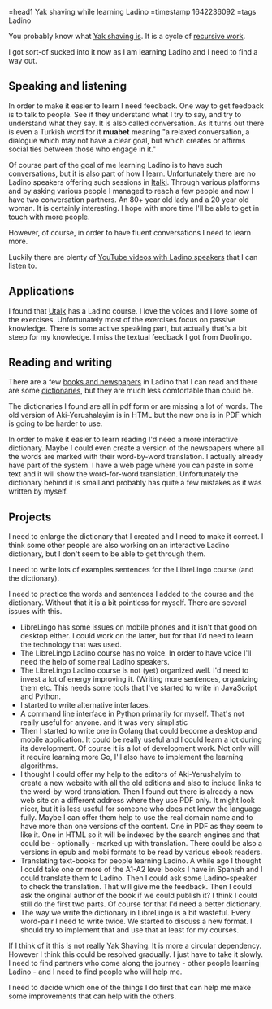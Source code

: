 =head1 Yak shaving while learning Ladino
=timestamp 1642236092
=tags Ladino



You probably know what <a href="/yak-shaving.html">Yak shaving is</a>. It is a cycle of <a href="/recursive-development-that-leads-nowhere.html">recursive work</a>.

I got sort-of sucked into it now as I am learning Ladino and I need to find a way out.



<h2>Speaking and listening</h2>

In order to make it easier to learn I need feedback. One way to get feedback is to talk to people.
See if they understand what I try to say, and try to understand what they say. It is also called conversation.
As it turns out there is even a Turkish word for it <b>muabet</b> meaning
"a relaxed conversation, a dialogue which may not have a clear goal, but which creates or affirms social ties between those who engage in it."

Of course part of the goal of me learning Ladino is to have such conversations, but it is also part of how I learn.
Unfortunately there are no Ladino speakers offering such sessions in <a href="https://www.italki.com/i/EFbbfc?hl=en_us">Italki</a>.
Through various platforms and by asking various people I managed to reach a few people and now I have two conversation partners.
An 80+ year old lady and a 20 year old woman. It is certainly interesting. I hope with more time I'll be able to get in touch with
more people.

However, of course, in order to have fluent conversations I need to learn more.

Luckily there are plenty of <a href="https://ladino.szabgab.com/en/videos-in-ladino">YouTube videos with Ladino speakers</a> that I can listen to.

<h2>Applications</h2>

I found that <a href="https://utalk.com/">Utalk</a> has a Ladino course.  I love the voices and I love some of the exercises.
Unfortunately most of the exercises focus on passive knowledge. There is some active speaking part, but actually that's a bit steep for my knowledge. I miss the textual feedback I got from Duolingo.

<h2>Reading and writing</h2>

There are a few <a href="https://ladino.szabgab.com/en/books-in-ladino">books and newspapers</a> in Ladino that I can read and there are
some <a href="https://ladino.szabgab.com/en/ladino-dictionaries">dictionaries</a>, but they are much less comfortable than could be.

The dictionaries I found are all in pdf form or are missing a lot of words. The old version of Aki-Yerushalayim is in HTML but the new one
is in PDF which is going to be harder to use.

In order to make it easier to learn reading I'd need a more interactive dictionary. Maybe I could even create a version of the newspapers where all the words
are marked with their word-by-word translation. I actually already have part of the system. I have a web page where you can paste in some text
and it will show the word-for-word translation. Unfortunately the dictionary behind it is small and probably has quite a few mistakes as it was written by myself.


<h2>Projects</h2>

I need to enlarge the dictionary that I created and I need to make it correct. I think some other people are also working on an interactive Ladino dictionary, but I don't
seem to be able to get through them.

I need to write lots of examples sentences for the LibreLingo course (and the dictionary).

I need to practice the words and sentences I added to the course and the dictionary. Without that it is a bit pointless for myself. There are several issues with this.
<ul>
<li>LibreLingo has some issues on mobile phones and it isn't that good on desktop either. I could work on the latter, but for that I'd need to learn the technology that was used.</li>
<li>The LibreLingo Ladino course has no voice. In order to have voice I'll need the help of some real Ladino speakers.</li>
<li>The LibreLingo Ladino course is not (yet) organized well. I'd need to invest a lot of energy improving it. (Writing more sentences, organizing them etc. This needs some tools that I've started to write in JavaScript and Python.</li>
<li>I started to write alternative interfaces.</li>
<li>A command line interface in Python primarily for myself. That's not really useful for anyone. and it was very simplistic</li>
<li>Then I started to write one in Golang that could become a desktop and mobile application. It could be really useful and I could learn a lot during its development. Of course it is a lot of development work.
Not only will it require learning more Go, I'll also have to implement the learning algorithms.</li>
<li>I thought I could offer my help to the editors of Aki-Yerushalyim to create a new website with all the old editions and also to include links to the word-by-word translation. Then I found out there is already a new web site on a
different address where they use PDF only. It might look nicer, but it is less useful for someone who does not know the language fully. Maybe I can offer them help to use the real domain name and to have more than one versions of the
content. One in PDF as they seem to like it. One in HTML so it will be indexed by the search engines and that could be - optionally - marked up with translation. There could be also a versions in epub and mobi formats to be read by various
ebook readers.</li>
<li>Translating text-books for people learning Ladino. A while ago I thought I could take one or more of the A1-A2 level books I have in Spanish and I could translate them to Ladino. Then I could ask some Ladino-speaker to check the
translation. That will give me the feedback. Then I could ask the original author of the book if we could publish it? I think I could still do the first two parts. Of course for that I'd need a better dictionary.</li>
<li>The way we write the dictionary in LibreLingo is a bit wasteful. Every word-pair I need to write twice. We started to discuss a new format. I should try to implement that and use that at least for my courses.</li>
</ul>

If I think of it this is not really Yak Shaving. It is more a circular dependency.
However I think this could be resolved gradually. I just have to take it slowly.
I need to find partners who come along the journey - other people learning Ladino - and I need to find people who will help me.

I need to decide which one of the things I do first that can help me make some improvements that can help with the others.


